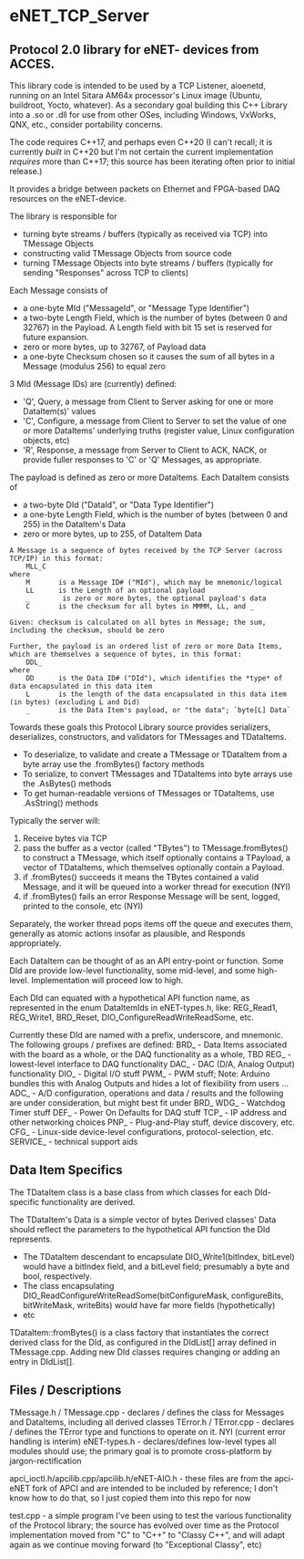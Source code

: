 # eNET_TCP_Server
## Protocol 2.0 library for eNET- devices from ACCES.

This library code is intended to be used by a TCP Listener, aioenetd, running on an Intel Sitara AM64x processor's Linux image (Ubuntu, buildroot, Yocto, whatever).  As a secondary goal building this C++ Library into a .so or .dll for use from other OSes, including Windows, VxWorks, QNX, etc., consider portability concerns.

The code requires C++17, and perhaps even C++20 (I can't recall; it is currently *built* in C++20 but I'm not certain the current implementation *requires* more than C++17; this source has been iterating often prior to initial release.)

It provides a bridge between packets on Ethernet and FPGA-based DAQ resources on the eNET-device.

The library is responsible for 
* turning byte streams / buffers (typically as received via TCP) into TMessage Objects
* constructing valid TMessage Objects from source code
* turning TMessage Objects into byte streams / buffers (typically for sending "Responses" across TCP to clients)

Each Message consists of 
* a one-byte MId ("MessageId", or "Message Type Identifier")
* a two-byte Length Field, which is the number of bytes (between 0 and 32767) in the Payload.  A Length field with bit 15 set is reserved for future expansion.
* zero or more bytes, up to 32767, of Payload data
* a one-byte Checksum chosen so it causes the sum of all bytes in a Message (modulus 256) to equal zero

3 MId (Message IDs) are (currently) defined: 
* 'Q', Query, a message from Client to Server asking for one or more DataItem(s)' values
* 'C', Configure, a message from Client to Server to set the value of one or more DataItems' underlying truths (register value, Linux configuration objects, etc)
* 'R', Response, a message from Server to Client to ACK, NACK, or provide fuller responses to 'C' or 'Q' Messages, as appropriate.

The payload is defined as zero or more DataItems.
Each DataItem consists of
* a two-byte DId ("DataId", or "Data Type Identifier")
* a one-byte Length Field, which is the number of bytes (between 0 and 255) in the DataItem's Data
* zero or more bytes, up to 255, of DataItem Data
```
A Message is a sequence of bytes received by the TCP Server (across TCP/IP) in this format:
 	MLL_C
where
	M       is a Message ID# ("MId"), which may be mnemonic/logical
	LL      is the Length of an optional payload
	_        is zero or more bytes, the optional payload's data
	C       is the checksum for all bytes in MMMM, LL, and _

Given: checksum is calculated on all bytes in Message; the sum, including the checksum, should be zero

Further, the payload is an ordered list of zero or more Data Items, which are themselves a sequence of bytes, in this format:
	DDL_
where
	DD      is the Data ID# ("DId"), which identifies the *type* of data encapsulated in this data item
	L       is the length of the data encapsulated in this data item (in bytes) (excluding L and Did)
	_       is the Data Item's payload, or "the data"; `byte[L] Data`
```
Towards these goals this Protocol Library source provides serializers, deserializes, constructors, and validators for TMessages and TDataItems.
* To deserialize, to validate and create a TMessage or TDataItem from a byte array use the .fromBytes() factory methods
* To serialize, to convert TMessages and TDataItems into byte arrays use the .AsBytes() methods
* To get human-readable versions of TMessages or TDataItems, use .AsString() methods

Typically the server will:
1) Receive bytes via TCP
2) pass the buffer as a vector<byte> (called "TBytes") to TMessage.fromBytes() to construct a TMessage, which itself optionally contains a TPayload, a vector of TDataItems, which themselves optionally contain a Payload.
3) if .fromBytes() succeeds it means the TBytes contained a valid Message, and it will be queued into a worker thread for execution (NYI)
4) if .fromBytes() fails an error Response Message will be sent, logged, printed to the console, etc (NYI)

Separately, the worker thread pops items off the queue and executes them, generally as atomic actions insofar as plausible, and Responds appropriately.

Each DataItem can be thought of as an API entry-point or function.  Some DId are provide low-level functionality, some mid-level, and some high-level.  Implementation will proceed low to high.

Each DId can equated with a hypothetical API function name, as represented in the enum DataItemIds in eNET-types.h, like:
REG_Read1, REG_Write1, BRD_Reset, DIO_ConfigureReadWriteReadSome, etc.

Currently these DId are named with a prefix, underscore, and mnemonic.  The following groups / prefixes are defined:
BRD_ - Data Items associated with the board as a whole, or the DAQ functionality as a whole, TBD
REG_ - lowest-level interface to DAQ functionality
DAC_  - DAC (D/A, Analog Output) functionality
DIO_ - Digital I/O stuff
PWM_ - PWM stuff; Note: Arduino bundles this with Analog Outputs and hides a lot of flexibility from users ...
ADC_  - A/D configuration, operations and data / results
and the following are under consideration, but might best fit under BRD_
WDG_ - Watchdog Timer stuff
DEF_ - Power On Defaults for DAQ stuff
TCP_ - IP address and other networking choices
PNP_ - Plug-and-Play stuff, device discovery, etc.
CFG_ - Linux-side device-level configurations, protocol-selection, etc.
SERVICE_ - technical support aids

## Data Item Specifics
The TDataItem class is a base class from which classes for each DId-specific functionality are derived.  

The TDataItem's Data is a simple vector of bytes
Derived classes' Data should reflect the parameters to the hypothetical API function the DId represents.
* The TDataItem descendant to encapsulate DIO_Write1(bitIndex, bitLevel) would have a bitIndex field, and a bitLevel field; presumably a byte and bool, respectively.
* The class encapsulating DIO_ReadConfigureWriteReadSome(bitConfigureMask, configureBits, bitWriteMask, writeBits) would have far more fields (hypothetically)
* etc

TDataItem::fromBytes() is a class factory that instantiates the correct derived class for the DId, as configured in the DIdList[] array defined in TMessage.cpp.
Adding new DId classes requires changing or adding an entry in DIdList[].


## Files / Descriptions
TMessage.h / TMessage.cpp - declares / defines the class for Messages and DataItems, including all derived classes
TError.h / TError.cpp - declares / defines the TError type and functions to operate on it.  NYI (current error handling is interim)
eNET-types.h - declares/defines low-level types all modules should use; the primary goal is to promote cross-platform by jargon-rectification

apci_ioctl.h/apcilib.cpp/apcilib.h/eNET-AIO.h - these files are from the apci-eNET fork of APCI and are intended to be included by reference; I don't know how to do that, so I just copied them into this repo for now

test.cpp - a simple program I've been using to test the various functionality of the Protocol library; the source has evolved over time as the Protocol implementation moved from "C" to "C++" to "Classy C++", and will adapt again as we continue moving forward (to "Exceptional Classy", etc)




